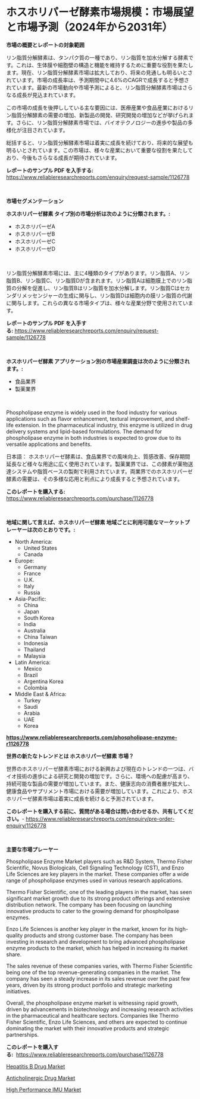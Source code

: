 <p><h1>ホスホリパーゼ酵素市場規模：市場展望と市場予測（2024年から2031年）</h1></p><p><strong>市場の概要とレポートの対象範囲</strong></p>
<p><p>リン脂質分解酵素は、タンパク質の一種であり、リン脂質を加水分解する酵素です。これは、生体膜や細胞壁の構造と機能を維持するために重要な役割を果たします。現在、リン脂質分解酵素市場は拡大しており、将来の見通しも明るいとされています。市場の成長率は、予測期間中に4.6%のCAGRで成長すると予想されています。最新の市場動向や市場予測によると、リン脂質分解酵素市場はさらなる成長が見込まれています。</p><p>この市場の成長を後押ししている主な要因には、医療産業や食品産業におけるリン脂質分解酵素の需要の増加、新製品の開発、研究開発の増加などが挙げられます。さらに、リン脂質分解酵素市場では、バイオテクノロジーの進歩や製品の多様化が注目されています。</p><p>総括すると、リン脂質分解酵素市場は着実に成長を続けており、将来的な展望も明るいとされています。この市場は、様々な産業において重要な役割を果たしており、今後もさらなる成長が期待されています。</p></p>
<p><strong>レポートのサンプル PDF を入手する:</strong> <a href="https://www.reliableresearchreports.com/enquiry/request-sample/1126778">https://www.reliableresearchreports.com/enquiry/request-sample/1126778</a></p>
<p>&nbsp;</p>
<p><strong>市場セグメンテーション</strong></p>
<p><strong>ホスホリパーゼ酵素 タイプ別の市場分析は次のように分類されます。:</strong></p>
<p><ul><li>ホスホリパーゼA</li><li>ホスホリパーゼB</li><li>ホスホリパーゼC</li><li>ホスホリパーゼD</li></ul></p>
<p>&nbsp;</p>
<p><p>リン脂質分解酵素市場には、主に4種類のタイプがあります。リン脂質A、リン脂質B、リン脂質C、リン脂質Dが含まれます。リン脂質Aは細胞膜上でのリン脂質の分解を促進し、リン脂質Bはリン脂質を加水分解します。リン脂質Cはセカンダリメッセンジャーの生成に関与し、リン脂質Dは細胞内の膜リン脂質の代謝に関与します。これらの異なる市場タイプは、様々な産業分野で使用されています。</p></p>
<p><strong>レポートのサンプル PDF を入手する:</strong>&nbsp;<a href="https://www.reliableresearchreports.com/enquiry/request-sample/1126778">https://www.reliableresearchreports.com/enquiry/request-sample/1126778</a></p>
<p>&nbsp;</p>
<p><strong> ホスホリパーゼ酵素 アプリケーション別の市場産業調査は次のように分類されます。:</strong></p>
<p><ul><li>食品業界</li><li>製薬業界</li></ul></p>
<p>&nbsp;</p>
<p><p>Phospholipase enzyme is widely used in the food industry for various applications such as flavor enhancement, textural improvement, and shelf-life extension. In the pharmaceutical industry, this enzyme is utilized in drug delivery systems and lipid-based formulations. The demand for phospholipase enzyme in both industries is expected to grow due to its versatile applications and benefits. </p><p>日本語： ホスホリパーゼ酵素は、食品業界での風味向上、質感改善、保存期間延長など様々な用途に広く使用されています。製薬業界では、この酵素が薬物送達システムや脂質ベースの製剤で利用されています。両業界でのホスホリパーゼ酵素の需要は、その多様な応用と利点により成長すると予想されています。</p></p>
<p><strong>このレポートを購入する:</strong>&nbsp; <a href="https://www.reliableresearchreports.com/purchase/1126778">https://www.reliableresearchreports.com/purchase/1126778</a></p>
<p>&nbsp;</p>
<p><strong>地域に関して言えば、ホスホリパーゼ酵素 地域ごとに利用可能なマーケットプレーヤーは次のとおりです。:</strong></p>
<p><ul>
    <li>
        North America:
        <ul>
            <li>United States</li>
            <li>Canada</li>
        </ul>
    </li>
    <li>
        Europe:
        <ul>
            <li>Germany</li>
            <li>France</li>
            <li>U.K.</li>
            <li>Italy</li>
            <li>Russia</li>
        </ul>
    </li>
    <li>
        Asia-Pacific:
        <ul>
            <li>China</li>
            <li>Japan</li>
            <li>South Korea</li>
            <li>India</li>
            <li>Australia</li>
            <li>China Taiwan</li>
            <li>Indonesia</li>
            <li>Thailand</li>
            <li>Malaysia</li>
        </ul>
    </li>
    <li>
        Latin America:
        <ul>
            <li>Mexico</li>
            <li>Brazil</li>
            <li>Argentina Korea</li>
            <li>Colombia</li>
        </ul>
    </li>
    <li>
        Middle East & Africa:
        <ul>
            <li>Turkey</li>
            <li>Saudi</li>
            <li>Arabia</li>
            <li>UAE</li>
            <li>Korea</li>
        </ul>
    </li>
    </ul></p>
<p><strong><a href="https://www.reliableresearchreports.com/phospholipase-enzyme-r1126778">https://www.reliableresearchreports.com/phospholipase-enzyme-r1126778</a></strong>&nbsp;</p>
<p><strong>世界の新たなトレンドとは ホスホリパーゼ酵素 市場？</strong></p>
<p><p>世界のホスホリパーゼ酵素市場における新興および現在のトレンドの一つは、バイオ技術の進歩による研究と開発の増加です。さらに、環境への配慮が高まり、持続可能な製品の需要が増加しています。また、健康志向の消費者層が拡大し、健康食品やサプリメント市場における需要が増加しています。これにより、ホスホリパーゼ酵素市場は着実に成長を続けると予測されています。</p></p>
<p><strong>このレポートを購入する前に、質問がある場合は問い合わせるか、共有してください。</strong>- <a href="https://www.reliableresearchreports.com/enquiry/pre-order-enquiry/1126778">https://www.reliableresearchreports.com/enquiry/pre-order-enquiry/1126778</a></p>
<p>&nbsp;</p>
<p><strong>主要な市場プレーヤー</strong></p>
<p><p>Phospholipase Enzyme Market players such as R&D System, Thermo Fisher Scientific, Novus Biologicals, Cell Signaling Technology (CST), and Enzo Life Sciences are key players in the market. These companies offer a wide range of phospholipase enzymes used in various research applications.</p><p>Thermo Fisher Scientific, one of the leading players in the market, has seen significant market growth due to its strong product offerings and extensive distribution network. The company has been focusing on launching innovative products to cater to the growing demand for phospholipase enzymes.</p><p>Enzo Life Sciences is another key player in the market, known for its high-quality products and strong customer base. The company has been investing in research and development to bring advanced phospholipase enzyme products to the market, which has helped in increasing its market share.</p><p>The sales revenue of these companies varies, with Thermo Fisher Scientific being one of the top revenue-generating companies in the market. The company has seen a steady increase in its sales revenue over the past few years, driven by its strong product portfolio and strategic marketing initiatives.</p><p>Overall, the phospholipase enzyme market is witnessing rapid growth, driven by advancements in biotechnology and increasing research activities in the pharmaceutical and healthcare sectors. Companies like Thermo Fisher Scientific, Enzo Life Sciences, and others are expected to continue dominating the market with their innovative products and strategic partnerships.</p></p>
<p><strong>このレポートを購入する:</strong>&nbsp;&nbsp;<a href="https://www.reliableresearchreports.com/purchase/1126778">https://www.reliableresearchreports.com/purchase/1126778</a></p>
<p><p><a href="https://github.com/lubmix/Market-Research-Report-List-2/blob/main/hepatitis-b-drug-market.md">Hepatitis B Drug Market</a></p><p><a href="https://github.com/Hazelklievgspy6vdcsmu106w/Market-Research-Report-List-2/blob/main/anticholinergic-drug-market.md">Anticholinergic Drug Market</a></p><p><a href="https://picayune-night-cbd.notion.site/High-Performance-IMU-Market-Comprehensive-Assessment-by-Type-Application-and-Geography-7f1a91b133fb48c3aab34c04d02a8dae">High Performance IMU Market</a></p></p>